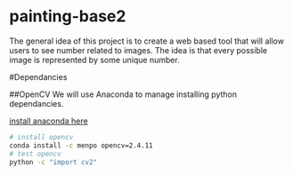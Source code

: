 # painting-base2
The general idea of this project is to create a web based tool that will allow users to see number related to images.
The idea is that every possible image is represented by some unique number.



#Dependancies

##OpenCV
We will use Anaconda to manage installing python dependancies.

[install anaconda here](https://docs.continuum.io/anaconda/install#linux-install)

```bash
# install opencv
conda install -c menpo opencv=2.4.11
# test opencv
python -c "import cv2"
```
